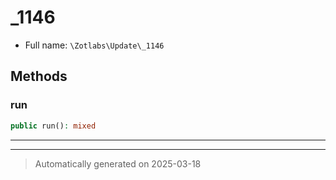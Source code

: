 
# _1146





* Full name: `\Zotlabs\Update\_1146`




## Methods


### run



```php
public run(): mixed
```












***


***
> Automatically generated on 2025-03-18
